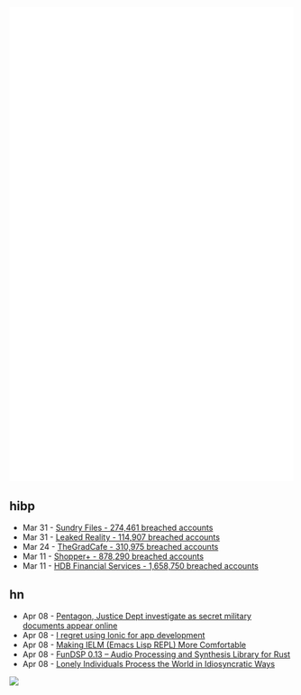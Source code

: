 ![Metrics](https://raw.githubusercontent.com/phixion/phixion/master/metrics.svg)

## hibp

<!--
for https://github.com/phixion/phixion/blob/main/.github/workflows/feeds.yml
-->
<!--START_SECTION:haveibeenpwnd-->
- Mar 31 - [Sundry Files - 274,461 breached accounts](https://haveibeenpwned.com/PwnedWebsites#SundryFiles)
- Mar 31 - [Leaked Reality - 114,907 breached accounts](https://haveibeenpwned.com/PwnedWebsites#LeakedReality)
- Mar 24 - [TheGradCafe - 310,975 breached accounts](https://haveibeenpwned.com/PwnedWebsites#TheGradCafe)
- Mar 11 - [Shopper+ - 878,290 breached accounts](https://haveibeenpwned.com/PwnedWebsites#ShopperPlus)
- Mar 11 - [HDB Financial Services - 1,658,750 breached accounts](https://haveibeenpwned.com/PwnedWebsites#HDBFinancialServices)
<!--END_SECTION:haveibeenpwnd-->

## hn

<!--
for https://github.com/phixion/phixion/blob/main/.github/workflows/feeds.yml
-->
<!--START_SECTION:hn-->
- Apr 08 - [Pentagon, Justice Dept investigate as secret military documents appear online](https://text.npr.org/1168794847)
- Apr 08 - [I regret using Ionic for app development](https://mhamri.com/why-i-regret-using-ionic-for-app-development-c8b21b88d83a)
- Apr 08 - [Making IELM (Emacs Lisp REPL) More Comfortable](https://www.n16f.net/blog/making-ielm-more-comfortable/)
- Apr 08 - [FunDSP 0.13 – Audio Processing and Synthesis Library for Rust](https://crates.io/crates/fundsp/0.13.0)
- Apr 08 - [Lonely Individuals Process the World in Idiosyncratic Ways](https://journals.sagepub.com/doi/10.1177/09567976221145316)
<!--END_SECTION:hn-->

<!--
for https://yhype.me
-->
![](https://hit.yhype.me/github/profile?user_id=13013670)
